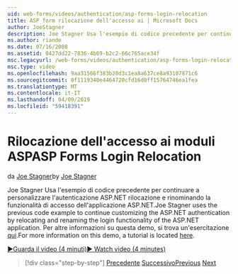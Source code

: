 ```yaml
---
uid: web-forms/videos/authentication/asp-forms-login-relocation
title: ASP form rilocazione dell'accesso ai | Microsoft Docs
author: JoeStagner
description: Joe Stagner Usa l'esempio di codice precedente per continuare a personalizzare l'autenticazione ASP.NET rilocazione e rinominando la funzionalità di accesso di ASP. N....
ms.author: riande
ms.date: 07/16/2008
ms.assetid: 0427dd22-7836-4b69-b2c2-66c765ace34f
msc.legacyurl: /web-forms/videos/authentication/asp-forms-login-relocation
msc.type: video
ms.openlocfilehash: 9aa31566f383b20d3c1ea8a637ce8a93107871c6
ms.sourcegitcommit: 0f1119340e4464720cfd16d0ff15764746ea1fea
ms.translationtype: MT
ms.contentlocale: it-IT
ms.lasthandoff: 04/09/2019
ms.locfileid: "59418391"
---
```

# <a name="asp-forms-login-relocation"></a><span data-ttu-id="f49e8-103">Rilocazione dell'accesso ai moduli ASP</span><span class="sxs-lookup"><span data-stu-id="f49e8-103">ASP Forms Login Relocation</span></span>

<span data-ttu-id="f49e8-104">da [Joe Stagner](https://github.com/JoeStagner)</span><span class="sxs-lookup"><span data-stu-id="f49e8-104">by [Joe Stagner](https://github.com/JoeStagner)</span></span>

<span data-ttu-id="f49e8-105">Joe Stagner Usa l'esempio di codice precedente per continuare a personalizzare l'autenticazione ASP.NET rilocazione e rinominando la funzionalità di accesso dell'applicazione ASP.NET.</span><span class="sxs-lookup"><span data-stu-id="f49e8-105">Joe Stagner uses the previous code example to continue customizing the ASP.NET authentication by relocating and renaming the login functionality of the ASP.NET application.</span></span> <span data-ttu-id="f49e8-106">Per altre informazioni su questa demo, si trova un'esercitazione [qui](../../overview/older-versions-security/introduction/forms-authentication-configuration-and-advanced-topics-vb.md).</span><span class="sxs-lookup"><span data-stu-id="f49e8-106">For more information on this demo, a tutorial is located [here](../../overview/older-versions-security/introduction/forms-authentication-configuration-and-advanced-topics-vb.md).</span></span>

[<span data-ttu-id="f49e8-107">&#9654;Guarda il video (4 minuti)</span><span class="sxs-lookup"><span data-stu-id="f49e8-107">&#9654; Watch video (4 minutes)</span></span>](https://channel9.msdn.com/Blogs/ASP-NET-Site-Videos/asp-forms-login-relocation)

> [!div class="step-by-step"]
> <span data-ttu-id="f49e8-108">[Precedente](how-to-setup-and-use-cookie-less-authentication-in-an-aspnet-application.md)
> [Successivo](forms-login-custom-key-configuration.md)</span><span class="sxs-lookup"><span data-stu-id="f49e8-108">[Previous](how-to-setup-and-use-cookie-less-authentication-in-an-aspnet-application.md)
[Next](forms-login-custom-key-configuration.md)</span></span>
